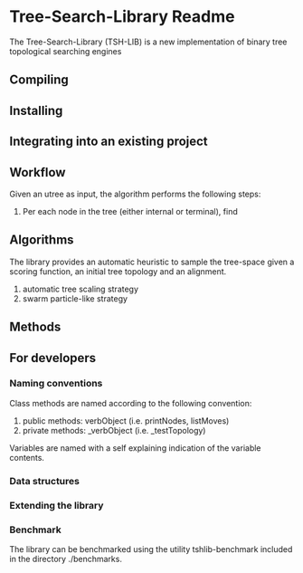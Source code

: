 # Tree-Search-Library Readme

The Tree-Search-Library (TSH-LIB) is a new implementation of binary tree topological searching engines

## Compiling

## Installing

## Integrating into an existing project

## Workflow

Given an utree as input, the algorithm performs the following steps:

1. Per each node in the tree (either internal or terminal), find 

## Algorithms

The library provides an automatic heuristic to sample the tree-space given a scoring function, an initial tree topology and an alignment.

 1. automatic tree scaling strategy
 2. swarm particle-like strategy

## Methods

## For developers

### Naming conventions

Class methods are named according to the following convention:
 1. public methods: verbObject (i.e. printNodes, listMoves)
 2. private methods: _verbObject (i.e. _testTopology)

Variables are named with a self explaining indication of the variable contents.

### Data structures

### Extending the library

### Benchmark

The library can be benchmarked using the utility tshlib-benchmark included in the directory ./benchmarks.
